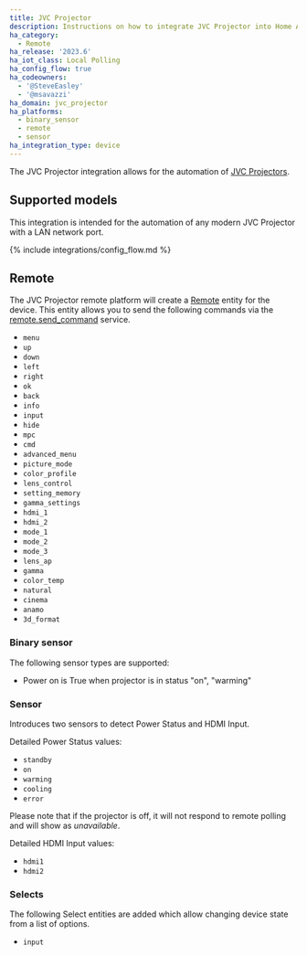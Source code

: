 ```yaml
---
title: JVC Projector
description: Instructions on how to integrate JVC Projector into Home Assistant.
ha_category:
  - Remote
ha_release: '2023.6'
ha_iot_class: Local Polling
ha_config_flow: true
ha_codeowners:
  - '@SteveEasley'
  - '@msavazzi'
ha_domain: jvc_projector
ha_platforms:
  - binary_sensor
  - remote
  - sensor
ha_integration_type: device
---
```


The JVC Projector integration allows for the automation of [JVC Projectors](https://www.jvc.com/usa/projectors/).

## Supported models

This integration is intended for the automation of any modern JVC Projector with a LAN network port.

{% include integrations/config_flow.md %}

## Remote

The JVC Projector remote platform will create a [Remote](/integrations/remote/) entity for the device. This entity allows you to send the following commands via the [remote.send_command](/integrations/remote/) service.

- `menu`
- `up`
- `down`
- `left`
- `right`
- `ok`
- `back`
- `info`
- `input`
- `hide`
- `mpc`
- `cmd`
- `advanced_menu`
- `picture_mode`
- `color_profile`
- `lens_control`
- `setting_memory`
- `gamma_settings`
- `hdmi_1`
- `hdmi_2`
- `mode_1`
- `mode_2`
- `mode_3`
- `lens_ap`
- `gamma`
- `color_temp`
- `natural`
- `cinema`
- `anamo`
- `3d_format`

### Binary sensor

The following sensor types are supported:

- Power on is True when projector is in status "on", "warming"

### Sensor

Introduces two sensors to detect Power Status and HDMI Input.

Detailed Power Status values:

- `standby`
- `on`
- `warming`
- `cooling`
- `error`

Please note that if the projector is off, it will not respond to remote polling and will show as *unavailable*.

Detailed HDMI Input values:

- `hdmi1`
- `hdmi2`

### Selects

The following Select entities are added which allow changing device state from a list of options.

- `input`
